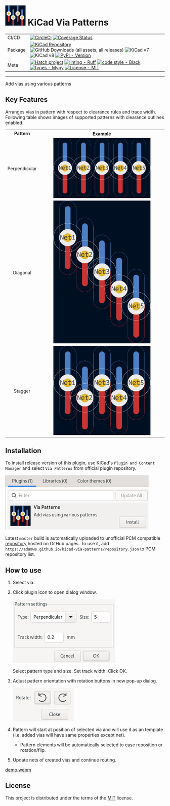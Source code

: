 # ![icon](resources/icon.png) KiCad Via Patterns

|         |                                                                                                                                                                                                                                                                                                                                                                                                                                                                                                                                                                                                                    |
| ---     | ---                                                                                                                                                                                                                                                                                                                                                                                                                                                                                                                                                                                                                |
| CI/CD   | [![CircleCI](https://circleci.com/gh/adamws/kicad-via-patterns.svg?style=shield)](https://circleci.com/gh/adamws/kicad-via-patterns/tree/master) [![Coverage Status](https://coveralls.io/repos/github/adamws/kicad-via-patterns/badge.svg)](https://coveralls.io/github/adamws/kicad-via-patterns)
| Package | [![KiCad Repository](https://img.shields.io/badge/KiCad-Plugin%20Repository-blue)](https://gitlab.com/kicad/addons/metadata/-/tree/main/packages/com.github.adamws.kicad-via-patterns) ![GitHub Downloads (all assets, all releases)](https://img.shields.io/github/downloads/adamws/kicad-via-patterns/total) ![KiCad v7](https://img.shields.io/badge/kicad-v7-green) ![KiCad v8](https://img.shields.io/badge/kicad-v8-green) [![PyPI - Version](https://img.shields.io/pypi/v/kicad-via-patterns.svg)](https://pypi.org/project/kicad-via-patterns)                                                           |
| Meta    | [![Hatch project](https://img.shields.io/badge/%F0%9F%A5%9A-Hatch-4051b5.svg)](https://github.com/pypa/hatch) [![linting - Ruff](https://img.shields.io/endpoint?url=https://raw.githubusercontent.com/charliermarsh/ruff/main/assets/badge/v2.json)](https://github.com/astral-sh/ruff) [![code style - Black](https://img.shields.io/badge/code%20style-black-000000.svg)](https://github.com/psf/black) [![types - Mypy](https://img.shields.io/badge/types-Mypy-blue.svg)](https://github.com/python/mypy) [![License - MIT](https://img.shields.io/badge/license-MIT-9400d3.svg)](https://spdx.org/licenses/) |

-----

Add vias using various patterns

## Key Features

Arranges vias in pattern with respect to clearance rules and trace width.
Following table shows images of supported patterns with clearance outlines enabled.

<table>
  <tr>
    <td align="center"><b>Pattern</b></td>
    <th align="center"><b>Example</b></th>
  </tr>
  <tr>
    <td align="center" style="vertical-align: middle;">Perpendicular</td>
    <td align="center"><img src="resources/perpendicular.png" width="80%"/></td>
  </tr>
  <tr>
    <td align="center" style="vertical-align: middle;">Diagonal</td>
    <td align="center"><img src="resources/diagonal.png" width="80%"/></td>
  </tr>
  <tr>
    <td align="center" style="vertical-align: middle;">Stagger</td>
    <td align="center"><img src="resources/stagger.png" width="80%"/></td>
  </tr>
</table>

## Installation

To install release version of this plugin, use KiCad's `Plugin and Content Manager`
and select `Via Patterns` from official plugin repository.

![pcm-image](resources/pcm.png)

Latest `master` build is automatically uploaded to unofficial PCM compatible
[repository](https://adamws.github.io/kicad-via-patterns/) hosted on GitHub pages.
To use it, add `https://adamws.github.io/kicad-via-patterns/repository.json`
to PCM repository list.

## How to use

1. Select via.
2. Click plugin icon to open dialog window.

    ![gui](resources/gui.png)

   Select pattern type and size. Set track width. Click OK.
3. Adjust pattern orientation with rotation buttons in new pop-up dialog.

    ![gui-rotate](resources/gui-rotate.png)

4. Pattern will start at position of selected via and will use it as an template (i.e. added vias will have same properties except net).
    - Pattern elements will be automatically selected to ease reposition or rotation/flip.
5. Update nets of created vias and continue routing.

[demo.webm](https://github.com/user-attachments/assets/3db7aafe-54ec-4376-807e-85c99819e8ab)

## License

This project is distributed under the terms of the [MIT](https://spdx.org/licenses/MIT.html) license.
